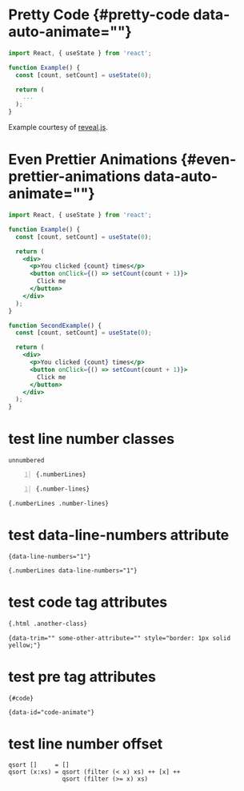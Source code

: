 # Pretty Code {#pretty-code data-auto-animate=""}

``` {.jsx .numberLines data-id="code-animation"}
import React, { useState } from 'react';

function Example() {
  const [count, setCount] = useState(0);

  return (
    ...
  );
}
```

Example courtesy of [reveal.js](https://revealjs.com/#/4).

# Even Prettier Animations {#even-prettier-animations data-auto-animate=""}

``` {.jsx data-line-numbers="|4,8-11|17|22-24" data-id="code-animation"}
import React, { useState } from 'react';

function Example() {
  const [count, setCount] = useState(0);

  return (
    <div>
      <p>You clicked {count} times</p>
      <button onClick={() => setCount(count + 1)}>
        Click me
      </button>
    </div>
  );
}

function SecondExample() {
  const [count, setCount] = useState(0);

  return (
    <div>
      <p>You clicked {count} times</p>
      <button onClick={() => setCount(count + 1)}>
        Click me
      </button>
    </div>
  );
}
```

# test line number classes

    unnumbered

``` numberLines
{.numberLines}
```

``` number-lines
{.number-lines}
```

``` {.numberLines .number-lines}
{.numberLines .number-lines}
```

# test data-line-numbers attribute

``` {data-line-numbers="1"}
{data-line-numbers="1"}
```

``` {.numberLines data-line-numbers="1"}
{.numberLines data-line-numbers="1"}
```

# test code tag attributes

``` {.html .another-class}
{.html .another-class}
```

``` {data-trim="" some-other-attribute="" style="border: 1px solid yellow;"}
{data-trim="" some-other-attribute="" style="border: 1px solid yellow;"}
```

# test pre tag attributes

``` {#code}
{#code}
```

``` {data-id="code-animate"}
{data-id="code-animate"}
```

# test line number offset

``` {.haskell .numberLines startFrom="100"}
qsort []     = []
qsort (x:xs) = qsort (filter (< x) xs) ++ [x] ++
               qsort (filter (>= x) xs)
```
